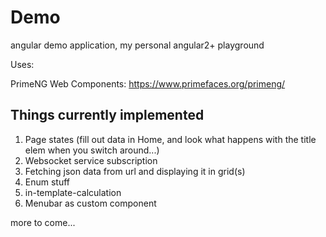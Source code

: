# Demo

angular demo application, my personal angular2+ playground

Uses:

PrimeNG Web Components: https://www.primefaces.org/primeng/

## Things currently implemented

1. Page states (fill out data in Home, and look what happens with the title elem when you switch around...)
2. Websocket service subscription
3. Fetching json data from url and displaying it in grid(s)
4. Enum stuff
5. in-template-calculation
6. Menubar as custom component

more to come...
